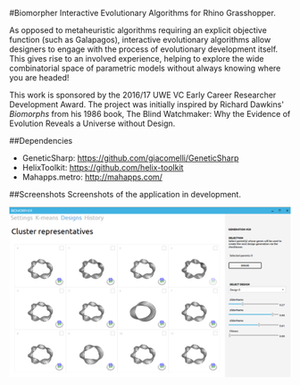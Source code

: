 #Biomorpher
Interactive Evolutionary Algorithms for Rhino Grasshopper.

As opposed to metaheuristic algorithms requiring an explicit objective function (such as Galapagos), interactive evolutionary algorithms allow designers to engage with the process of evolutionary development itself. This gives rise to an involved experience, helping to explore the wide combinatorial space of parametric models without always knowing where you are headed!

This work is sponsored by the 2016/17 UWE VC Early Career Researcher Development Award. The project was initially inspired by Richard Dawkins' _Biomorphs_ from his 1986 book, The Blind Watchmaker: Why the Evidence of Evolution Reveals a Universe without Design.

##Dependencies
* GeneticSharp:  https://github.com/giacomelli/GeneticSharp
* HelixToolkit:  https://github.com/helix-toolkit
* Mahapps.metro: http://mahapps.com/

##Screenshots
Screenshots of the application in development.

![Screenshot](biomorpher.png?raw=true "Screenshot")
